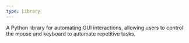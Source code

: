 ```yaml
---
type: Library
---
```


A Python library for automating GUI interactions, allowing users to control the mouse and keyboard to automate repetitive tasks.